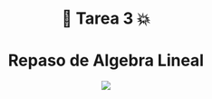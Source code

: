 <div align="center">

# 💢 **Tarea 3** 💥



# **Repaso de Algebra Lineal**


</div>


<div align="center">

[![](https://media.giphy.com/media/3tEFVAbfzzcwo/giphy-downsized.gif)](https://www.youtube.com/watch?v=tFG_5PBl2K8)



<!---
La informacion detallada sobre que se realizo en esta practica puede ser consultada [aquí](./Specs-Tarea_3_RPYAA.pdf).
-->


</div>


